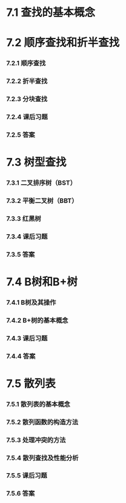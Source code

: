 # 7.1 查找的基本概念





# 7.2 顺序查找和折半查找

### 7.2.1 顺序查找

### 7.2.2 折半查找

### 7.2.3 分块查找

### 7.2.4 课后习题

### 7.2.5 答案



# 7.3 树型查找

### 7.3.1 二叉排序树（BST）

### 7.3.2 平衡二叉树（BBT）

### 7.3.3 红黑树

### 7.3.4 课后习题

### 7.3.5 答案



# 7.4 B树和B+树

### 7.4.1 B树及其操作

### 7.4.2 B+树的基本概念

### 7.4.3 课后习题

### 7.4.4 答案





# 7.5 散列表

### 7.5.1 散列表的基本概念

### 7.5.2 散列函数的构造方法

### 7.5.3 处理冲突的方法

### 7.5.4 散列查找及性能分析

### 7.5.5 课后习题

### 7.5.6 答案